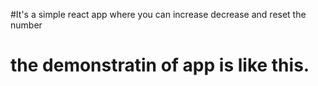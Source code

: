 #It's a simple react app where you can increase decrease and reset the number
# the demonstratin of app is like this.
